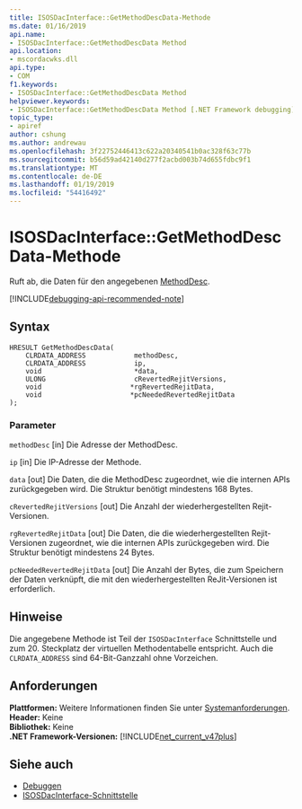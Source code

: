 ```yaml
---
title: ISOSDacInterface::GetMethodDescData-Methode
ms.date: 01/16/2019
api.name:
- ISOSDacInterface::GetMethodDescData Method
api.location:
- mscordacwks.dll
api.type:
- COM
f1.keywords:
- ISOSDacInterface::GetMethodDescData Method
helpviewer.keywords:
- ISOSDacInterface::GetMethodDescData Method [.NET Framework debugging]
topic_type:
- apiref
author: cshung
ms.author: andrewau
ms.openlocfilehash: 3f22752446413c622a20340541b0ac328f63c77b
ms.sourcegitcommit: b56d59ad42140d277f2acbd003b74d655fdbc9f1
ms.translationtype: MT
ms.contentlocale: de-DE
ms.lasthandoff: 01/19/2019
ms.locfileid: "54416492"
---
```

# <a name="isosdacinterfacegetmethoddescdata-method"></a>ISOSDacInterface::GetMethodDescData-Methode

Ruft ab, die Daten für den angegebenen [MethodDesc](../../../../docs/framework/unmanaged-api/common-data-types-unmanaged-api-reference.md).

[!INCLUDE[debugging-api-recommended-note](../../../../includes/debugging-api-recommended-note.md)]

## <a name="syntax"></a>Syntax

```
HRESULT GetMethodDescData(
    CLRDATA_ADDRESS            methodDesc,
    CLRDATA_ADDRESS            ip,
    void                       *data,
    ULONG                      cRevertedRejitVersions,
    void                      *rgRevertedRejitData,
    void                      *pcNeededRevertedRejitData
);
```

### <a name="parameters"></a>Parameter

`methodDesc` [in] Die Adresse der MethodDesc.

`ip` [in] Die IP-Adresse der Methode.

`data` [out] Die Daten, die die MethodDesc zugeordnet, wie die internen APIs zurückgegeben wird. Die Struktur benötigt mindestens 168 Bytes.

`cRevertedRejitVersions` [out] Die Anzahl der wiederhergestellten Rejit-Versionen.

`rgRevertedRejitData` [out] Die Daten, die die wiederhergestellten Rejit-Versionen zugeordnet, wie die internen APIs zurückgegeben wird. Die Struktur benötigt mindestens 24 Bytes.

`pcNeededRevertedRejitData` [out] Die Anzahl der Bytes, die zum Speichern der Daten verknüpft, die mit den wiederhergestellten ReJit-Versionen ist erforderlich.

## <a name="remarks"></a>Hinweise

Die angegebene Methode ist Teil der `ISOSDacInterface` Schnittstelle und zum 20. Steckplatz der virtuellen Methodentabelle entspricht. Auch die `CLRDATA_ADDRESS` sind 64-Bit-Ganzzahl ohne Vorzeichen.

## <a name="requirements"></a>Anforderungen

**Plattformen:** Weitere Informationen finden Sie unter [Systemanforderungen](../../../../docs/framework/get-started/system-requirements.md).  
**Header:** Keine  
**Bibliothek:** Keine  
**.NET Framework-Versionen:** [!INCLUDE[net_current_v47plus](../../../../includes/net-current-v47plus.md)]  

## <a name="see-also"></a>Siehe auch

- [Debuggen](../../../../docs/framework/unmanaged-api/debugging/index.md)
- [ISOSDacInterface-Schnittstelle](../../../../docs/framework/unmanaged-api/debugging/isosdacinterface-interface.md)
